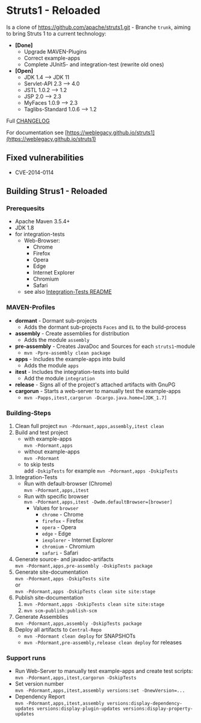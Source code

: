 # Struts1 - Reloaded

Is a clone of <https://github.com/apache/struts1.git> - Branche `trunk`, aiming to bring Struts 1 to a current technology:

* **[Done]**
  * Upgrade MAVEN-Plugins
  * Correct example-apps
  * Complete JUnit5- and integration-test (rewrite old ones)
* **[Open]**
  * JDK 1.4 --> JDK 11
  * Servlet-API 2.3 --> 4.0
  * JSTL 1.0.2 --> 1.2
  * JSP 2.0 --> 2.3
  * MyFaces 1.0.9 --> 2.3
  * Taglibs-Standard 1.0.6 --> 1.2

Full [CHANGELOG](CHANGELOG.md)

For documentation see [https://weblegacy.github.io/struts1](https://weblegacy.github.io/struts1)

## Fixed vulnerabilities

- CVE-2014-0114

## Building Strus1 - Reloaded

### Prerequesits

* Apache Maven 3.5.4\+
* JDK 1.8
* for integration-tests
  * Web-Browser:
    * Chrome
    * Firefox
    * Opera
    * Edge
    * Internet Explorer
    * Chromium
    * Safari
  * see also [Integration-Tests README](integration/apps-it-selenium/README.md)

### MAVEN-Profiles

* **dormant** - Dormant sub-projects
  * Adds the dormant sub-projects `Faces` and `EL` to the build-process
* **assembly** - Create assemblies for distribution
  * Adds the module `assembly`
* **pre-assembly** - Creates JavaDoc and Sources for each `struts1`-module
  * `mvn -Ppre-assembly clean package`
* **apps** - Includes the example-apps into build
  * Adds the module `apps`
* **itest** - Includes the integration-tests into build
  * Add the module `integration`
* **release** - Signs all of the project's attached artifacts with GnuPG
* **cargorun** - Starts a web-server to manually test the example-apps
  * `mvn -Papps,itest,cargorun -Dcargo.java.home=[JDK_1.7]`

### Building-Steps

1. Clean full project
   `mvn -Pdormant,apps,assembly,itest clean`
2. Build and test project
   * with example-apps  
     `mvn -Pdormant,apps`
   * without example-apps  
     `mvn -Pdormant`
   * to skip tests  
     add `-DskipTests` for example `mvn -Pdormant,apps -DskipTests`
3. Integration-Tests
   * Run with default-browser (Chrome)  
     `mvn -Pdormant,apps,itest`
   * Run with specific browser  
     `mvn -Pdormant,apps,itest -Dwdm.defaultBrowser=[browser]`
     * Values for `browser`
       * `chrome` - Chrome
       * `firefox` - Firefox
       * `opera` - Opera
       * `edge` - Edge
       * `iexplorer` - Internet Explorer
       * `chromium` - Chromium
       * `safari` - Safari
4. Generate source- and javadoc-artifacts  
   `mvn -Pdormant,apps,pre-assembly -DskipTests package`
5. Generate site-documentation  
   `mvn -Pdormant,apps -DskipTests site`  
   or  
   `mvn -Pdormant,apps -DskipTests clean site site:stage`
6. Publish site-documentation  
   1. `mvn -Pdormant,apps -DskipTests clean site site:stage`
   2. `mvn scm-publish:publish-scm`
7. Generate Assemblies  
   `mvn -Pdormant,apps,assembly -DskipTests package`
8. Deploy all artifacts to `Central-Repo`  
   * `mvn -Pdormant clean deploy` for SNAPSHOTs
   * `mvn -Pdormant,pre-assembly,release clean deploy` for releases

### Support runs

* Run Web-Server to manually test example-apps and create test scripts:  
  `mvn -Pdormant,apps,itest,cargorun -DskipTests`
* Set version number  
  `mvn -Pdormant,apps,itest,assembly versions:set -DnewVersion=...`
* Dependency Report  
  `mvn -Pdormant,apps,itest,assembly versions:display-dependency-updates versions:display-plugin-updates versions:display-property-updates`
